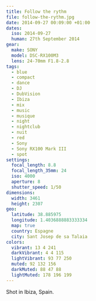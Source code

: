 ```yaml
---
title: Follow the rythm
file: follow-the-rythm.jpg
date: 2014-09-27 00:09:00 +01:00
dates:
  iso: 2014-09-27
  human: 27th September 2014
gear:
  make: SONY
  model: DSC-RX100M3
  lens: 24-70mm F1.8-2.8
tags:
  - blue
  - compact
  - dance
  - DJ
  - DubVision
  - Ibiza
  - mix
  - music
  - musique
  - night
  - nightclub
  - nuit
  - red
  - Sony
  - Sony RX100 Mark III
  - spot
settings:
  focal_length: 8.8
  focal_length_35mm: 24
  iso: 4000
  aperture: 8
  shutter_speed: 1/50
dimensions:
  width: 3461
  height: 2307
geo:
  latitude: 38.885975
  longitude: 1.4036888883333334
  map: true
  country: Espagne
  city: Sant Josep de sa Talaia
colors:
  vibrant: 13 4 241
  darkVibrant: 4 4 115
  lightVibrant: 93 77 250
  muted: 92 132 156
  darkMuted: 88 47 88
  lightMuted: 178 196 199
---
```


Shot in Ibiza, Spain.
